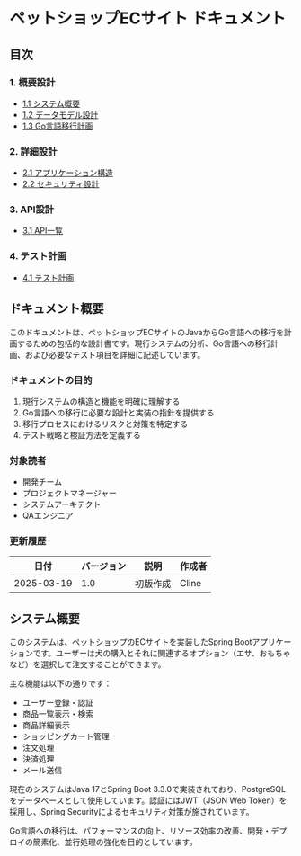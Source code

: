 # ペットショップECサイト ドキュメント

## 目次

### 1. 概要設計
- [1.1 システム概要](01_概要設計/01_システム概要.md)
- [1.2 データモデル設計](01_概要設計/02_データモデル設計.md)
- [1.3 Go言語移行計画](01_概要設計/03_Go言語移行計画.md)

### 2. 詳細設計
- [2.1 アプリケーション構造](02_詳細設計/01_アプリケーション構造.md)
- [2.2 セキュリティ設計](02_詳細設計/02_セキュリティ設計.md)

### 3. API設計
- [3.1 API一覧](03_API設計/01_API一覧.md)

### 4. テスト計画
- [4.1 テスト計画](04_テスト計画/01_テスト計画.md)

## ドキュメント概要

このドキュメントは、ペットショップECサイトのJavaからGo言語への移行を計画するための包括的な設計書です。現行システムの分析、Go言語への移行計画、および必要なテスト項目を詳細に記述しています。

### ドキュメントの目的

1. 現行システムの構造と機能を明確に理解する
2. Go言語への移行に必要な設計と実装の指針を提供する
3. 移行プロセスにおけるリスクと対策を特定する
4. テスト戦略と検証方法を定義する

### 対象読者

- 開発チーム
- プロジェクトマネージャー
- システムアーキテクト
- QAエンジニア

### 更新履歴

| 日付 | バージョン | 説明 | 作成者 |
|------|----------|------|-------|
| 2025-03-19 | 1.0 | 初版作成 | Cline |

## システム概要

このシステムは、ペットショップのECサイトを実装したSpring Bootアプリケーションです。ユーザーは犬の購入とそれに関連するオプション（エサ、おもちゃなど）を選択して注文することができます。

主な機能は以下の通りです：

- ユーザー登録・認証
- 商品一覧表示・検索
- 商品詳細表示
- ショッピングカート管理
- 注文処理
- 決済処理
- メール送信

現在のシステムはJava 17とSpring Boot 3.3.0で実装されており、PostgreSQLをデータベースとして使用しています。認証にはJWT（JSON Web Token）を採用し、Spring Securityによるセキュリティ対策が施されています。

Go言語への移行は、パフォーマンスの向上、リソース効率の改善、開発・デプロイの簡素化、並行処理の強化を目的としています。
